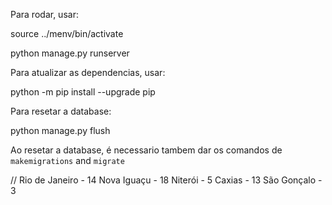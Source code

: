 Para rodar, usar:

source ../menv/bin/activate

python manage.py runserver     

Para atualizar as dependencias, usar:

python -m pip install --upgrade pip

Para resetar a database:

python manage.py flush

Ao resetar a database, é necessario tambem dar os comandos de `makemigrations` and `migrate`

//
Rio de Janeiro - 14
Nova Iguaçu - 18
Niterói - 5
Caxias - 13
São Gonçalo - 3

